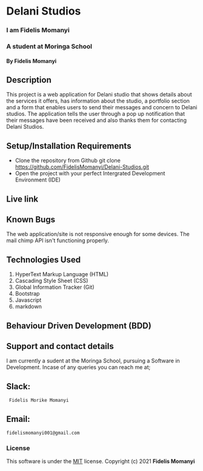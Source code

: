 # Delani Studios

### I am Fidelis Momanyi
### A student at Moringa School

#### By **Fidelis Momanyi**

## Description
This project is a web application for Delani studio that shows details about the services it offers, has information about the studio, a portfolio section and a form that enables users to send their messages and concern to Delani studios. The application tells the user through a pop up notification that their messages have been received and also thanks them for contacting Delani Studios.

## Setup/Installation Requirements
* Clone the repository from Github
 git clone https://github.com/FidelisMomanyi/Delani-Studios.git
* Open the project with your perfect Intergrated Development Environment (IDE)

## Live link


## Known Bugs
The web application/site is not responsive enough for some devices.
The mail chimp API isn't functioning properly.

## Technologies Used
1. HyperText Markup Language (HTML)
2. Cascading Style Sheet (CSS)
3. Global Information Tracker (Git)
4. Bootstrap
5. Javascript
6. markdown

## Behaviour Driven Development (BDD)

## Support and contact details
I am currently a sudent at the Moringa School, pursuing a Software in Development.
Incase of any queries you can reach me at;
## Slack: 
```
 Fidelis Morike Momanyi
```
## Email:
```
fidelismomanyi001@gmail.com
```
### License
This software is under the [MIT](License) license. Copyright (c) 2021 **Fidelis Momanyi**